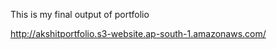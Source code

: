 This is my final output of portfolio


http://akshitportfolio.s3-website.ap-south-1.amazonaws.com/

